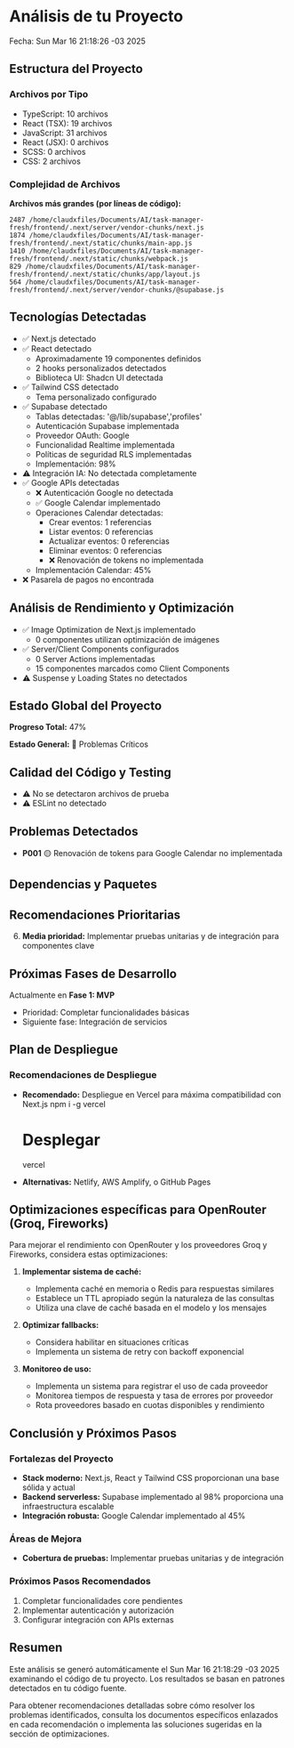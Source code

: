 # Análisis de tu Proyecto
Fecha: Sun Mar 16 21:18:26 -03 2025

## Estructura del Proyecto

### Archivos por Tipo
- TypeScript: 10 archivos
- React (TSX): 19 archivos
- JavaScript: 31 archivos
- React (JSX): 0 archivos
- SCSS: 0 archivos
- CSS: 2 archivos

### Complejidad de Archivos
**Archivos más grandes (por líneas de código):**
```
2487 /home/claudxfiles/Documents/AI/task-manager-fresh/frontend/.next/server/vendor-chunks/next.js
1874 /home/claudxfiles/Documents/AI/task-manager-fresh/frontend/.next/static/chunks/main-app.js
1410 /home/claudxfiles/Documents/AI/task-manager-fresh/frontend/.next/static/chunks/webpack.js
829 /home/claudxfiles/Documents/AI/task-manager-fresh/frontend/.next/static/chunks/app/layout.js
564 /home/claudxfiles/Documents/AI/task-manager-fresh/frontend/.next/server/vendor-chunks/@supabase.js
```

## Tecnologías Detectadas
- ✅ Next.js detectado
- ✅ React detectado
  - Aproximadamente 19 componentes definidos
  - 2 hooks personalizados detectados
  - Biblioteca UI: Shadcn UI detectada
- ✅ Tailwind CSS detectado
  - Tema personalizado configurado
- ✅ Supabase detectado
  - Tablas detectadas: '@/lib/supabase','profiles'
  - Autenticación Supabase implementada
  - Proveedor OAuth: Google
  - Funcionalidad Realtime implementada
  - Políticas de seguridad RLS implementadas
  - Implementación: 98%
- ⚠️ Integración IA: No detectada completamente
- ✅ Google APIs detectadas
  - ❌ Autenticación Google no detectada
  - ✅ Google Calendar implementado
  - Operaciones Calendar detectadas:
    - Crear eventos: 1 referencias
    - Listar eventos: 0 referencias
    - Actualizar eventos: 0 referencias
    - Eliminar eventos: 0 referencias
    - ❌ Renovación de tokens no implementada
  - Implementación Calendar: 45%
- ❌ Pasarela de pagos no encontrada

## Análisis de Rendimiento y Optimización

- ✅ Image Optimization de Next.js implementado
  - 0 componentes utilizan optimización de imágenes
- ✅ Server/Client Components configurados
  - 0 Server Actions implementadas
  - 15 componentes marcados como Client Components
- ⚠️ Suspense y Loading States no detectados

## Estado Global del Proyecto

**Progreso Total:** 47%

**Estado General:** 🔴 Problemas Críticos

## Calidad del Código y Testing

- ⚠️ No se detectaron archivos de prueba
- ⚠️ ESLint no detectado
## Problemas Detectados

- **P001** 🟡 Renovación de tokens para Google Calendar no implementada

## Dependencias y Paquetes

## Recomendaciones Prioritarias

6. **Media prioridad:** Implementar pruebas unitarias y de integración para componentes clave

## Próximas Fases de Desarrollo

Actualmente en **Fase 1: MVP**
- Prioridad: Completar funcionalidades básicas
- Siguiente fase: Integración de servicios

## Plan de Despliegue

### Recomendaciones de Despliegue
- **Recomendado:** Despliegue en Vercel para máxima compatibilidad con Next.js
  npm i -g vercel
  # Desplegar
  vercel
  
- **Alternativas:** Netlify, AWS Amplify, o GitHub Pages

## Optimizaciones específicas para OpenRouter (Groq, Fireworks)

Para mejorar el rendimiento con OpenRouter y los proveedores Groq y Fireworks, considera estas optimizaciones:

1. **Implementar sistema de caché:**
   - Implementa caché en memoria o Redis para respuestas similares
   - Establece un TTL apropiado según la naturaleza de las consultas
   - Utiliza una clave de caché basada en el modelo y los mensajes

2. **Optimizar fallbacks:**
   - Considera habilitar  en situaciones críticas
   - Implementa un sistema de retry con backoff exponencial

3. **Monitoreo de uso:**
   - Implementa un sistema para registrar el uso de cada proveedor
   - Monitorea tiempos de respuesta y tasa de errores por proveedor
   - Rota proveedores basado en cuotas disponibles y rendimiento

## Conclusión y Próximos Pasos

### Fortalezas del Proyecto

- **Stack moderno:** Next.js, React y Tailwind CSS proporcionan una base sólida y actual
- **Backend serverless:** Supabase implementado al 98% proporciona una infraestructura escalable
- **Integración robusta:** Google Calendar implementado al 45%

### Áreas de Mejora

- **Cobertura de pruebas:** Implementar pruebas unitarias y de integración

### Próximos Pasos Recomendados

1. Completar funcionalidades core pendientes
2. Implementar autenticación y autorización
3. Configurar integración con APIs externas

## Resumen

Este análisis se generó automáticamente el Sun Mar 16 21:18:29 -03 2025 examinando el código de tu proyecto. Los resultados se basan en patrones detectados en tu código fuente.

Para obtener recomendaciones detalladas sobre cómo resolver los problemas identificados, consulta los documentos específicos enlazados en cada recomendación o implementa las soluciones sugeridas en la sección de optimizaciones.
